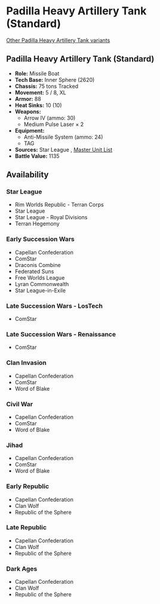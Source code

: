 # Padilla Heavy Artillery Tank (Standard) 

[Other Padilla Heavy Artillery Tank variants](../padilla_heavy_artillery_tank.md) 

## Padilla Heavy Artillery Tank (Standard) 

- **Role:** Missile Boat 
- **Tech Base:** Inner Sphere (2620) 
- **Chassis:** 75 tons Tracked 
- **Movement:** 5 / 8, XL 
- **Armor:** 88 
- **Heat Sinks:** 10 (10) 
- **Weapons:** 
  - Arrow IV (ammo: 30) 
  - Medium Pulse Laser × 2 
- **Equipment:** 
  - Anti-Missile System (ammo: 24) 
  - TAG 
- **Sources:** Star League , [Master Unit List](http://masterunitlist.info/Unit/Details/2404/padilla-heavy-artillery-tank-standard) 
- **Battle Value:** 1135 

## Availability 

### Star League 

- Rim Worlds Republic - Terran Corps 
- Star League 
- Star League - Royal Divisions 
- Terran Hegemony 

### Early Succession Wars 

- Capellan Confederation 
- ComStar 
- Draconis Combine 
- Federated Suns 
- Free Worlds League 
- Lyran Commonwealth 
- Star League-in-Exile 

### Late Succession Wars - LosTech 

- ComStar 

### Late Succession Wars - Renaissance 

- ComStar 

### Clan Invasion 

- Capellan Confederation 
- ComStar 
- Word of Blake 

### Civil War 

- Capellan Confederation 
- ComStar 
- Word of Blake 

### Jihad 

- Capellan Confederation 
- ComStar 
- Word of Blake 

### Early Republic 

- Capellan Confederation 
- Clan Wolf 
- Republic of the Sphere 

### Late Republic 

- Capellan Confederation 
- Clan Wolf 
- Republic of the Sphere 

### Dark Ages 

- Capellan Confederation 
- Clan Wolf 
- Republic of the Sphere 


